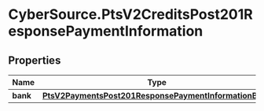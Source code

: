 # CyberSource.PtsV2CreditsPost201ResponsePaymentInformation

## Properties
Name | Type | Description | Notes
------------ | ------------- | ------------- | -------------
**bank** | [**PtsV2PaymentsPost201ResponsePaymentInformationBank**](PtsV2PaymentsPost201ResponsePaymentInformationBank.md) |  | [optional] 


